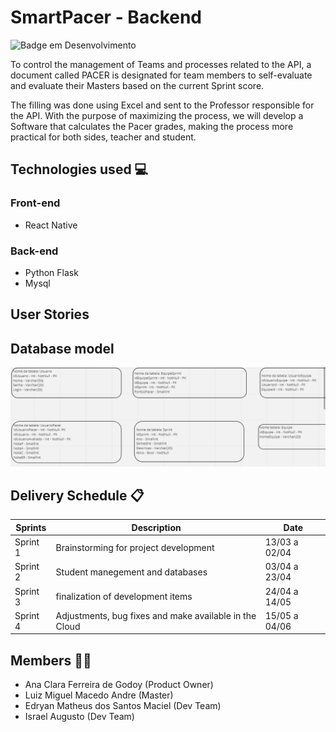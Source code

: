 # SmartPacer - Backend


![Badge em Desenvolvimento](https://img.shields.io/badge/Status-Developing-yellowgreen)


To control the management of Teams and processes related to the API, a document called PACER is designated for team members to self-evaluate and evaluate their Masters based on the current Sprint score.

The filling was done using Excel and sent to the Professor responsible for the API. With the purpose of maximizing the process, we will develop a Software that calculates the Pacer grades, making the process more practical for both sides, teacher and student.

## Technologies used 💻 ##

### Front-end
* React Native 

### Back-end
* Python Flask
* Mysql

## User Stories ##



## Database model ##

![modelo banco](https://github.com/Salitop/SmartPacer-UI/blob/main/imagens/modelo%20banco%20de%20dados.PNG)

##  Delivery Schedule 📋

| Sprints       | Description                                                           | Date
| ------------- | ---------------------------------------------------------------------|----------- |
| Sprint 1      | Brainstorming for project development                                 | 13/03 a 02/04
| Sprint 2      | Student manegement and databases                                      | 03/04 a 23/04
| Sprint 3      | finalization of development items                                     | 24/04 a 14/05
| Sprint 4      | Adjustments, bug fixes and make available in the Cloud                | 15/05 a 04/06


## Members 👧👦 ##
* Ana Clara Ferreira de Godoy (Product Owner)
*  Luiz Miguel Macedo Andre (Master)
* Edryan Matheus dos Santos Maciel (Dev Team)
* Israel Augusto (Dev Team)

